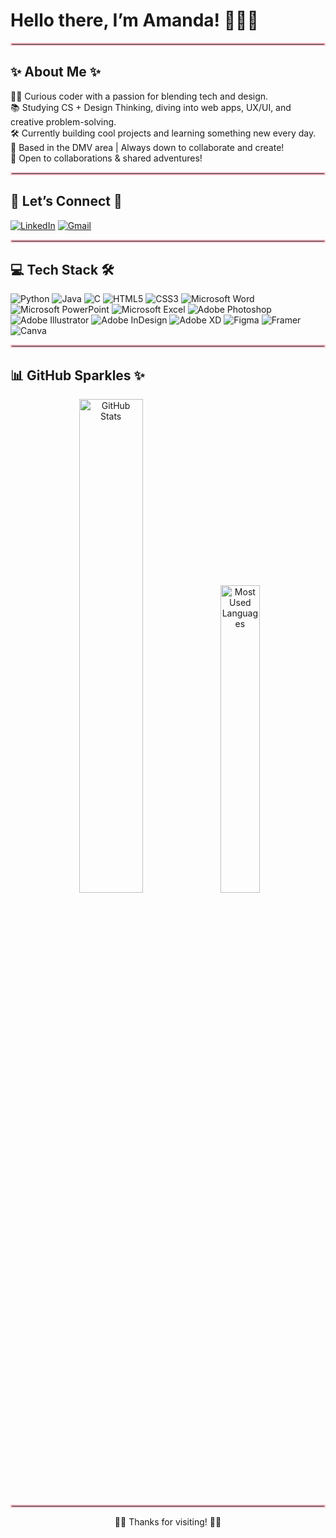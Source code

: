 # Hello there, I’m **Amanda**! 🌸👋🏼

<hr style="border:2px solid #FFC0CB;" />

## ✨ About Me ✨
 👩‍💻 Curious coder with a passion for blending tech and design.<br>
 📚 Studying CS + Design Thinking, diving into web apps, UX/UI, and creative problem-solving.<br>
 🛠️ Currently building cool projects and learning something new every day.<br>
 📍 Based in the DMV area | Always down to collaborate and create!<br>
 🤝 Open to collaborations & shared adventures!

<hr style="border:2px solid #FFC0CB;" />

## 🌟 Let’s Connect 🌟
[![LinkedIn](https://img.shields.io/badge/LinkedIn-FFC0CB?style=for-the-badge&logo=linkedin&logoColor=white)](https://linkedin.com/in/amandaachu) [![Gmail](https://img.shields.io/badge/Gmail-FFC0CB?style=for-the-badge&logo=gmail&logoColor=black)](mailto:amandaachuu@gmail.com)

<hr style="border:2px solid #FFC0CB;" />

## 💻 Tech Stack 🛠️
![Python](https://img.shields.io/badge/Python-FFC0CB?style=for-the-badge)  ![Java](https://img.shields.io/badge/Java-FFC0CB?style=for-the-badge)  ![C](https://img.shields.io/badge/C-FFC0CB?style=for-the-badge)  ![HTML5](https://img.shields.io/badge/HTML5-FFC0CB?style=for-the-badge)  ![CSS3](https://img.shields.io/badge/CSS3-FFC0CB?style=for-the-badge)  ![Microsoft Word](https://img.shields.io/badge/Microsoft%20Word-FFC0CB?style=for-the-badge) ![Microsoft PowerPoint](https://img.shields.io/badge/Microsoft%20PowerPoint-FFC0CB?style=for-the-badge)  ![Microsoft Excel](https://img.shields.io/badge/Microsoft%20Excel-FFC0CB?style=for-the-badge) ![Adobe Photoshop](https://img.shields.io/badge/Adobe%20Photoshop-FFC0CB?style=for-the-badge)  ![Adobe Illustrator](https://img.shields.io/badge/Adobe%20Illustrator-FFC0CB?style=for-the-badge)  ![Adobe InDesign](https://img.shields.io/badge/Adobe%20InDesign-FFC0CB?style=for-the-badge)  ![Adobe XD](https://img.shields.io/badge/Adobe%20XD-FFC0CB?style=for-the-badge)  ![Figma](https://img.shields.io/badge/Figma-FFC0CB?style=for-the-badge) ![Framer](https://img.shields.io/badge/Framer-FFC0CB?style=for-the-badge) ![Canva](https://img.shields.io/badge/Canva-FFC0CB?style=for-the-badge)  
  

<hr style="border:2px solid #FFC0CB;" />

## 📊 GitHub Sparkles ✨
<p align="center">
  <img
    src="https://github-readme-stats.vercel.app/api?username=amandachuu04&hide_border=true&bg_color=FFC0CB&title_color=000000&text_color=000000"
    alt="GitHub Stats"
    width="45%"
  />
  <img
    src="https://github-readme-stats.vercel.app/api/top-langs/?username=amandachuu04&layout=compact&theme=dracula"
    alt="Most Used Languages"
    width="35.5%"
  />
</p>

<hr style="border:2px solid #FFC0CB;" />

<p align="center">
  🌺🌺 Thanks for visiting! 🌺🌺
</p>
